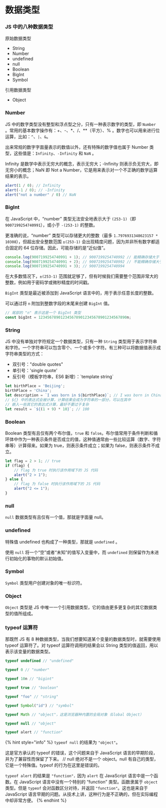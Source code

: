 # 数据类型

### JS 中的八种数据类型

原始数据类型

* String
* Number
* undefined
* null
* Boolean
* BigInt
* Symbol

引用数据类型

* Object

### Number

JS 中的数字类型没有整型和浮点型之分，只有一种表示数字的类型，即 `Number` 。常用的基本数字操作有：+、-、\*、/、\*\*（平方）、% 。数字也可以用来进行位运算，比如：`^`、`|`、`&`。

出来常规的数字字面量表示的数值以外，还有特殊的数字值也属于 Number 类型，这些值是：`Infinity`、`-Infinity` 和 `NaN` 。

Infinity 是数学中表示无穷大的概念，表示无穷大；-Infinity 则表示负无穷大，即无穷小的概念；NaN 即 Not a Number，它是用来表示对一个不正确的数学运算结果的表示。

```javascript
alert(1 / 0); // Infinity
alert(-1 / 0); // -Infinity
alert("not a number" / 0) // NaN
```

### BigInt

在 JavaScript 中，“number” 类型无法安全地表示大于 `(253-1)`（即 `9007199254740991`），或小于 `-(253-1)` 的整数。

更准确的说，“number” 类型可以存储更大的整数（最多 `1.7976931348623157 * 10308`），但超出安全整数范围 `±(253-1)` 会出现精度问题，因为并非所有数字都适合固定的 64 位存储。因此，可能存储的是“近似值”。

```javascript
console.log(9007199254740991 + 1); // 9007199254740992 // 能精确存储大于 9007199254740991 的偶数
console.log(9007199254740991 + 2); // 9007199254740992 // 不能精确存储大于 9007199254740991 的奇数
console.log(9007199254740991 + 3); // 9007199254740994
```

在大多数情况下，`±(253-1)` 范围就足够了，但有时候我们需要整个范围非常大的整数，例如用于密码学或微秒精度的时间戳。

`BigInt` 类型是最近被添加到 JavaScript 语言中的，用于表示任意长度的整数。

可以通过将 `n` 附加到整数字段的末尾来创建 `BigInt` 值。

```javascript
// 尾部的 "n" 表示这是一个 BigInt 类型
const bigInt = 1234567890123456789012345678901234567890n;
```

### String

JS 中没有单独对字符规定一个数据类型，只有一种 `String` 类型用于表示字符串和字符。一个字符串可以包含零个、一个或多个字符。有三种可以将数据值表示成字符串类型的方式：

* 双引号："double quotes"
* 单引号：'single quote'
* 反引号（模板字符串，ES6 新增）：\`template string\`

```javascript
let birthPlace = 'Beijing';
birthPlace = 'China';
let description = `I was born in ${birthPlace}`; // I was born in China
// ${} 中的表达式会被计算，计算结果会成为字符串的一部分，可以在其中
// 嵌入一些其它的表达式计算，最好不要过于复杂
let result = `${(1 + 9) * 10}`; // 100
```

### Boolean

Boolean 类型有且仅有两个布尔值，`true` 和 `false`。布尔值常用于条件判断和循环体中作为一种表示条件是否成立的值，这种值通常由一些比较运算（数字、字符串等）计算得来。如果为 true，则表示条件成立；如果为 false，则表示条件不成立。

```javascript
let flag = 2 > 1; // true
if (flag) {
    // flag 为 true 时执行该作用域下的 JS 代码
    alert("2 > 1");
} else {
    // flag 为 false 时执行该作用域下的 JS 代码
    alert("2 <= 1");
}
```

### null

`null` 数据类型有且仅有一个值，那就是字面量 null。

### undefined

特殊值 undefined 也构成了一种类型，那就是 `undefined` 。

使用 `null` 将一个“空”或者“未知”的值写入变量中，而 `undefined` 则保留作为未进行初始化的事物的默认初始值。

### Symbol

`Symbol` 类型用户创建对象的唯一标识符。

### Object

`Object` 类型是 JS 中唯一一个引用数据类型，它的值由更多更复杂的其它数据类型的值所组成。

### typeof 运算符

那既然 JS 有 8 种数据类型，当我们想要知道某个变量的数据类型时，就需要使用 typeof 运算符了。对 typeof 运算符调用的结果会以 String 类型的值返回，用以表示该变量的数据类型。

```javascript
typeof undefined // "undefined"

typeof 0 // "number"

typeof 10n // "bigint"

typeof true // "boolean"

typeof "foo" // "string"

typeof Symbol("id") // "symbol"

typeof Math // "object"，这是浏览器种内置的全局对象（Global Object）

typeof null // "object"

typeof alert // "function"
```

{% hint style="info" %}
`typeof null` 的结果为 `"object"`。

这是官方承认的 typeof 的错误，这个问题来自于 JavaScript 语言的早期阶段，并为了兼容性而保留了下来。 // null 绝对不是一个 object。null 有自己的类型，它是一个特殊值。typeof 的行为在这里是错误的。

`typeof alert` 的结果是 `"function"，`因为 `alert` 在 JavaScript 语言中是一个函数。在 JavaScript 语言中没有一个特别的 “function” 类型。函数隶属于 `object` 类型。但是 `typeof` 会对函数区分对待，并返回 `"function"`。这也是来自于 JavaScript 语言早期的问题。从技术上讲，这种行为是不正确的，但在实际编程中却非常方便。
{% endhint %}

